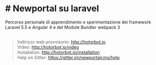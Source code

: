 <h1># Newportal su laravel</h1>
Percorso personale di apprendimento e sperimentazione dei framework Laravel 5.5 e Angular 4 e
del Module Bundler webpack 3<br /><br />

>Indirizzo web provvisorio: http://hotorbot.io<br />
>Video: http://hotorbot.io/video<br />
>Installation: http://hotorbot.io/installation<br />
>Help on Gitter: https://gitter.im/newportalcms/help
